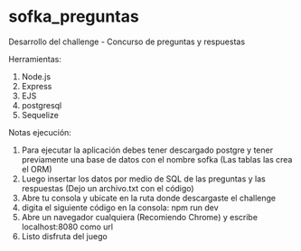 # sofka_preguntas
Desarrollo del challenge - Concurso de preguntas y respuestas

Herramientas:

  1.  Node.js
  2.  Express
  3.  EJS
  4.  postgresql
  5.  Sequelize

Notas ejecución:

  1.  Para ejecutar la aplicación debes tener descargado postgre y tener previamente una base de datos con el nombre sofka (Las tablas las crea el ORM)
  2.  Luego insertar los datos por medio de SQL de las preguntas y las respuestas (Dejo un archivo.txt con el código)
  3.  Abre tu consola y ubicate en la ruta donde descargaste el challenge
  4.  digita el siguiente código en la consola: npm run dev
  5.  Abre un navegador cualquiera (Recomiendo Chrome) y escribe localhost:8080 como url
  6.  Listo disfruta del juego
